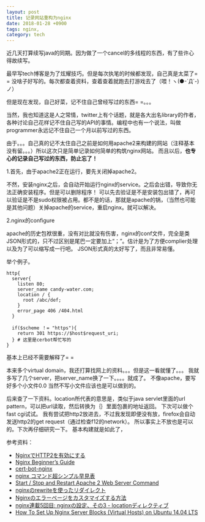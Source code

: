```yaml
---
layout: post
title: 记录网站重构为nginx
date: 2018-01-28 +0900
tags: nginx,
category: tech
---
```



近几天打算续写java的同期。因为做了一个cancel的多线程的东西，有了些许心得故续写。

最早写tech博客是为了炫耀技巧。但是每次执笔的时候都发现，自己真是太菜了= = 没啥子好写的。每次都查着资料，查着查着就跑去打游戏去了<span>（喂！ヽ(●-`Д´-)ノ）</span>

但是现在发现，自己好菜，记不住自己曾经写过的东西= =。。。

当然，我也知道这是人之常情，twitter上有个话题，就是各大出名library的作者，各种讨论自己花样记不住自己写的API的事情。编程中也有一个说法，叫做programmer永远记不住自己一个月以前写过的东西。

由于。。。自己真的记不太住自己之前是如何用apache2来构建的网站（注释基本没有留。。。）所以这次只是简单记录如何简单的构筑nginx网站。
而且以后，**也专心的记录自己写过的东西，防止忘了！**

1.首先，由于apache2正在运行，要先关闭掉apache2。

不然，安装nginx之后，会自动开始运行nginx的service。之后会出错，导致你无法正确安装程序。但是可以删除程序！
可以先去验证是不是安装包出错了，再可以验证是不是sudo权限被占用。都不是的话，那就是apache的锅，（当然也可能是其他问题）关掉apache的service，重启nginx。就可以解决。

2.nginx的configure

apache的历史包袱很重，没有对比就没有伤害，nginx的conf文件，完全是类JSON形式的，只不过区别是尾巴一定要加上“；”。估计是为了方便complier处理以及为了可以缩写成一行吧。
JSON形式真的太好写了，而且非常易懂。

举个例子。

```
http{
  server{
    listen 80;
    server_name candy-water.com;
    location / {
      root /abc/def;
    }
    error_page 406 /404.html
  }

  if($scheme ！= "https"){
    return 301 https://$host$request_uri;
  } # 这里是cerbot帮忙写的
}
```

基本上已经不需要解释了= =

本来多个virtual domain，我还打算找网上的资料。。。但是这一看就懂了。。。
我就多写了几个server，把server_name换了一下。。。。就成了。
不像apache，要写好多个小文件0.0  当然不写小文件应该也是可以做到的。

后来查了一下资料。location所代表的意思是，类似于java servlet里面的url pattern，可以把url读取，然后转换为｛｝里面包裹的地址返回。
下次可以做个fast cgi试试。
我有尝试把http2放进去，不过我发现即便没有放，firefox会自动发送http2的get request（通过检查f12的network）。
所以事实上不放也是可以的。下次再仔细研究一下。
基本构建就是如此了，



参考资料：
+ [NginxでHTTP2を有効にする](https://qiita.com/Aruneko/items/8c11f9e45a33457c3c1f)
+ [Nginx Beginner’s Guide](https://nginx.org/en/docs/beginners_guide.html)
+ [cert-bot-nginx](https://certbot.eff.org/#ubuntutyakkety-nginx)
+ [nginx コマンド超シンプル早見表](https://qiita.com/katzueno/items/44e02db2f1bfa0de5860)
+ [Start / Stop and Restart Apache 2 Web Server Command](https://www.cyberciti.biz/faq/star-stop-restart-apache2-webserver/)
+ [nginxのrewriteを使ったリダイレクト](https://www.skyarch.net/blog/?p=7088)
+ [Nginxのエラーページをカスタマイズする方法](https://qiita.com/ryounagaoka/items/fd641e39a196b47db875)
+ [nginx連載5回目: nginxの設定、その3 - locationディレクティブ](https://heartbeats.jp/hbblog/2012/04/nginx05.html)
+ [How To Set Up Nginx Server Blocks (Virtual Hosts) on Ubuntu 14.04 LTS ](https://www.digitalocean.com/community/tutorials/how-to-set-up-nginx-server-blocks-virtual-hosts-on-ubuntu-14-04-lts)
